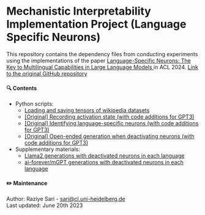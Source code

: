 # Mechanistic Interpretability Implementation Project (Language Specific Neurons)
This repository contains the dependency files from conducting experiments using the implementations of the paper [Language-Specific Neurons: The Key to Multilingual Capabilities in Large Language Models
](https://arxiv.org/abs/2402.16438) in ACL 2024. [Link to the original GitHub repository](https://github.com/RUCAIBox/Language-Specific-Neurons?tab=readme-ov-file)

#### 🔍 Contents
* Python scripts:
  * [Loading and saving tensors of wikipedia datasets](load_ds.py)
  * [[Original] Recording activation state (with code additions for GPT3)](activation.py)
  * [[Original] Identifying language-specific neurons (with code additions for GPT3)](identify.py)
  * [[Original] Open-ended generation when deactivating neurons (with code additions for GPT3)](generation.py)
* Supplementary materials:
  * [Llama2 generations with deactivated neurons in each language](results/Llama-2-7b-hf/)
  * [ai-forever/mGPT generations with deactivated neurons in each language](results/mGPT/)

#### ✏️ Maintenance
Author: Raziye Sari - sari@cl.uni-heidelberg.de  
Last updated: June 20th 2023  
